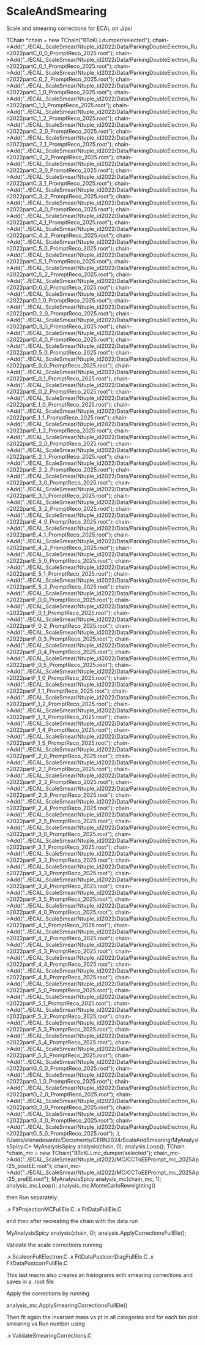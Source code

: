 # ScaleAndSmearing
Scale and smearing corrections for ECAL on J/psi

TChain *chain = new TChain("BToKLLdumper/selected");
chain->Add("../ECAL_ScaleSmear/Ntuple_id2022/Data/ParkingDoubleElectron_Run2022partC_0_0_PromptReco_2025.root");
chain->Add("../ECAL_ScaleSmear/Ntuple_id2022/Data/ParkingDoubleElectron_Run2022partC_0_1_PromptReco_2025.root");
chain->Add("../ECAL_ScaleSmear/Ntuple_id2022/Data/ParkingDoubleElectron_Run2022partC_0_2_PromptReco_2025.root");
chain->Add("../ECAL_ScaleSmear/Ntuple_id2022/Data/ParkingDoubleElectron_Run2022partC_1_0_PromptReco_2025.root");
chain->Add("../ECAL_ScaleSmear/Ntuple_id2022/Data/ParkingDoubleElectron_Run2022partC_1_1_PromptReco_2025.root");
chain->Add("../ECAL_ScaleSmear/Ntuple_id2022/Data/ParkingDoubleElectron_Run2022partC_1_2_PromptReco_2025.root");
chain->Add("../ECAL_ScaleSmear/Ntuple_id2022/Data/ParkingDoubleElectron_Run2022partC_2_0_PromptReco_2025.root");
chain->Add("../ECAL_ScaleSmear/Ntuple_id2022/Data/ParkingDoubleElectron_Run2022partC_2_1_PromptReco_2025.root");
chain->Add("../ECAL_ScaleSmear/Ntuple_id2022/Data/ParkingDoubleElectron_Run2022partC_2_2_PromptReco_2025.root");
chain->Add("../ECAL_ScaleSmear/Ntuple_id2022/Data/ParkingDoubleElectron_Run2022partC_3_0_PromptReco_2025.root");
chain->Add("../ECAL_ScaleSmear/Ntuple_id2022/Data/ParkingDoubleElectron_Run2022partC_3_1_PromptReco_2025.root");
chain->Add("../ECAL_ScaleSmear/Ntuple_id2022/Data/ParkingDoubleElectron_Run2022partC_3_2_PromptReco_2025.root");
chain->Add("../ECAL_ScaleSmear/Ntuple_id2022/Data/ParkingDoubleElectron_Run2022partC_4_0_PromptReco_2025.root");
chain->Add("../ECAL_ScaleSmear/Ntuple_id2022/Data/ParkingDoubleElectron_Run2022partC_4_1_PromptReco_2025.root");
chain->Add("../ECAL_ScaleSmear/Ntuple_id2022/Data/ParkingDoubleElectron_Run2022partC_4_2_PromptReco_2025.root");
chain->Add("../ECAL_ScaleSmear/Ntuple_id2022/Data/ParkingDoubleElectron_Run2022partC_5_0_PromptReco_2025.root");
chain->Add("../ECAL_ScaleSmear/Ntuple_id2022/Data/ParkingDoubleElectron_Run2022partC_5_1_PromptReco_2025.root");
chain->Add("../ECAL_ScaleSmear/Ntuple_id2022/Data/ParkingDoubleElectron_Run2022partC_5_2_PromptReco_2025.root");
chain->Add("../ECAL_ScaleSmear/Ntuple_id2022/Data/ParkingDoubleElectron_Run2022partD_0_0_PromptReco_2025.root");
chain->Add("../ECAL_ScaleSmear/Ntuple_id2022/Data/ParkingDoubleElectron_Run2022partD_1_0_PromptReco_2025.root");
chain->Add("../ECAL_ScaleSmear/Ntuple_id2022/Data/ParkingDoubleElectron_Run2022partD_2_0_PromptReco_2025.root");
chain->Add("../ECAL_ScaleSmear/Ntuple_id2022/Data/ParkingDoubleElectron_Run2022partD_3_0_PromptReco_2025.root");
chain->Add("../ECAL_ScaleSmear/Ntuple_id2022/Data/ParkingDoubleElectron_Run2022partD_4_0_PromptReco_2025.root");
chain->Add("../ECAL_ScaleSmear/Ntuple_id2022/Data/ParkingDoubleElectron_Run2022partD_5_0_PromptReco_2025.root");
chain->Add("../ECAL_ScaleSmear/Ntuple_id2022/Data/ParkingDoubleElectron_Run2022partE_0_0_PromptReco_2025.root");
chain->Add("../ECAL_ScaleSmear/Ntuple_id2022/Data/ParkingDoubleElectron_Run2022partE_0_1_PromptReco_2025.root");
chain->Add("../ECAL_ScaleSmear/Ntuple_id2022/Data/ParkingDoubleElectron_Run2022partE_0_2_PromptReco_2025.root");
chain->Add("../ECAL_ScaleSmear/Ntuple_id2022/Data/ParkingDoubleElectron_Run2022partE_1_0_PromptReco_2025.root");
chain->Add("../ECAL_ScaleSmear/Ntuple_id2022/Data/ParkingDoubleElectron_Run2022partE_1_1_PromptReco_2025.root");
chain->Add("../ECAL_ScaleSmear/Ntuple_id2022/Data/ParkingDoubleElectron_Run2022partE_1_2_PromptReco_2025.root");
chain->Add("../ECAL_ScaleSmear/Ntuple_id2022/Data/ParkingDoubleElectron_Run2022partE_2_0_PromptReco_2025.root");
chain->Add("../ECAL_ScaleSmear/Ntuple_id2022/Data/ParkingDoubleElectron_Run2022partE_2_1_PromptReco_2025.root");
chain->Add("../ECAL_ScaleSmear/Ntuple_id2022/Data/ParkingDoubleElectron_Run2022partE_2_2_PromptReco_2025.root");
chain->Add("../ECAL_ScaleSmear/Ntuple_id2022/Data/ParkingDoubleElectron_Run2022partE_3_0_PromptReco_2025.root");
chain->Add("../ECAL_ScaleSmear/Ntuple_id2022/Data/ParkingDoubleElectron_Run2022partE_3_1_PromptReco_2025.root");
chain->Add("../ECAL_ScaleSmear/Ntuple_id2022/Data/ParkingDoubleElectron_Run2022partE_3_2_PromptReco_2025.root");
chain->Add("../ECAL_ScaleSmear/Ntuple_id2022/Data/ParkingDoubleElectron_Run2022partE_4_0_PromptReco_2025.root");
chain->Add("../ECAL_ScaleSmear/Ntuple_id2022/Data/ParkingDoubleElectron_Run2022partE_4_1_PromptReco_2025.root");
chain->Add("../ECAL_ScaleSmear/Ntuple_id2022/Data/ParkingDoubleElectron_Run2022partE_4_2_PromptReco_2025.root");
chain->Add("../ECAL_ScaleSmear/Ntuple_id2022/Data/ParkingDoubleElectron_Run2022partE_5_0_PromptReco_2025.root");
chain->Add("../ECAL_ScaleSmear/Ntuple_id2022/Data/ParkingDoubleElectron_Run2022partE_5_1_PromptReco_2025.root");
chain->Add("../ECAL_ScaleSmear/Ntuple_id2022/Data/ParkingDoubleElectron_Run2022partE_5_2_PromptReco_2025.root");
chain->Add("../ECAL_ScaleSmear/Ntuple_id2022/Data/ParkingDoubleElectron_Run2022partF_0_0_PromptReco_2025.root");
chain->Add("../ECAL_ScaleSmear/Ntuple_id2022/Data/ParkingDoubleElectron_Run2022partF_0_1_PromptReco_2025.root");
chain->Add("../ECAL_ScaleSmear/Ntuple_id2022/Data/ParkingDoubleElectron_Run2022partF_0_2_PromptReco_2025.root");
chain->Add("../ECAL_ScaleSmear/Ntuple_id2022/Data/ParkingDoubleElectron_Run2022partF_0_3_PromptReco_2025.root");
chain->Add("../ECAL_ScaleSmear/Ntuple_id2022/Data/ParkingDoubleElectron_Run2022partF_0_4_PromptReco_2025.root");
chain->Add("../ECAL_ScaleSmear/Ntuple_id2022/Data/ParkingDoubleElectron_Run2022partF_0_5_PromptReco_2025.root");
chain->Add("../ECAL_ScaleSmear/Ntuple_id2022/Data/ParkingDoubleElectron_Run2022partF_1_0_PromptReco_2025.root");
chain->Add("../ECAL_ScaleSmear/Ntuple_id2022/Data/ParkingDoubleElectron_Run2022partF_1_1_PromptReco_2025.root");
chain->Add("../ECAL_ScaleSmear/Ntuple_id2022/Data/ParkingDoubleElectron_Run2022partF_1_2_PromptReco_2025.root");
chain->Add("../ECAL_ScaleSmear/Ntuple_id2022/Data/ParkingDoubleElectron_Run2022partF_1_3_PromptReco_2025.root");
chain->Add("../ECAL_ScaleSmear/Ntuple_id2022/Data/ParkingDoubleElectron_Run2022partF_1_4_PromptReco_2025.root");
chain->Add("../ECAL_ScaleSmear/Ntuple_id2022/Data/ParkingDoubleElectron_Run2022partF_1_5_PromptReco_2025.root");
chain->Add("../ECAL_ScaleSmear/Ntuple_id2022/Data/ParkingDoubleElectron_Run2022partF_2_0_PromptReco_2025.root");
chain->Add("../ECAL_ScaleSmear/Ntuple_id2022/Data/ParkingDoubleElectron_Run2022partF_2_1_PromptReco_2025.root");
chain->Add("../ECAL_ScaleSmear/Ntuple_id2022/Data/ParkingDoubleElectron_Run2022partF_2_2_PromptReco_2025.root");
chain->Add("../ECAL_ScaleSmear/Ntuple_id2022/Data/ParkingDoubleElectron_Run2022partF_2_3_PromptReco_2025.root");
chain->Add("../ECAL_ScaleSmear/Ntuple_id2022/Data/ParkingDoubleElectron_Run2022partF_2_4_PromptReco_2025.root");
chain->Add("../ECAL_ScaleSmear/Ntuple_id2022/Data/ParkingDoubleElectron_Run2022partF_2_5_PromptReco_2025.root");
chain->Add("../ECAL_ScaleSmear/Ntuple_id2022/Data/ParkingDoubleElectron_Run2022partF_3_0_PromptReco_2025.root");
chain->Add("../ECAL_ScaleSmear/Ntuple_id2022/Data/ParkingDoubleElectron_Run2022partF_3_1_PromptReco_2025.root");
chain->Add("../ECAL_ScaleSmear/Ntuple_id2022/Data/ParkingDoubleElectron_Run2022partF_3_2_PromptReco_2025.root");
chain->Add("../ECAL_ScaleSmear/Ntuple_id2022/Data/ParkingDoubleElectron_Run2022partF_3_3_PromptReco_2025.root");
chain->Add("../ECAL_ScaleSmear/Ntuple_id2022/Data/ParkingDoubleElectron_Run2022partF_3_4_PromptReco_2025.root");
chain->Add("../ECAL_ScaleSmear/Ntuple_id2022/Data/ParkingDoubleElectron_Run2022partF_3_5_PromptReco_2025.root");
chain->Add("../ECAL_ScaleSmear/Ntuple_id2022/Data/ParkingDoubleElectron_Run2022partF_4_0_PromptReco_2025.root");
chain->Add("../ECAL_ScaleSmear/Ntuple_id2022/Data/ParkingDoubleElectron_Run2022partF_4_1_PromptReco_2025.root");
chain->Add("../ECAL_ScaleSmear/Ntuple_id2022/Data/ParkingDoubleElectron_Run2022partF_4_2_PromptReco_2025.root");
chain->Add("../ECAL_ScaleSmear/Ntuple_id2022/Data/ParkingDoubleElectron_Run2022partF_4_3_PromptReco_2025.root");
chain->Add("../ECAL_ScaleSmear/Ntuple_id2022/Data/ParkingDoubleElectron_Run2022partF_4_4_PromptReco_2025.root");
chain->Add("../ECAL_ScaleSmear/Ntuple_id2022/Data/ParkingDoubleElectron_Run2022partF_4_5_PromptReco_2025.root");
chain->Add("../ECAL_ScaleSmear/Ntuple_id2022/Data/ParkingDoubleElectron_Run2022partF_5_0_PromptReco_2025.root");
chain->Add("../ECAL_ScaleSmear/Ntuple_id2022/Data/ParkingDoubleElectron_Run2022partF_5_1_PromptReco_2025.root");
chain->Add("../ECAL_ScaleSmear/Ntuple_id2022/Data/ParkingDoubleElectron_Run2022partF_5_2_PromptReco_2025.root");
chain->Add("../ECAL_ScaleSmear/Ntuple_id2022/Data/ParkingDoubleElectron_Run2022partF_5_3_PromptReco_2025.root");
chain->Add("../ECAL_ScaleSmear/Ntuple_id2022/Data/ParkingDoubleElectron_Run2022partF_5_4_PromptReco_2025.root");
chain->Add("../ECAL_ScaleSmear/Ntuple_id2022/Data/ParkingDoubleElectron_Run2022partF_5_5_PromptReco_2025.root");
chain->Add("../ECAL_ScaleSmear/Ntuple_id2022/Data/ParkingDoubleElectron_Run2022partG_0_0_PromptReco_2025.root");
chain->Add("../ECAL_ScaleSmear/Ntuple_id2022/Data/ParkingDoubleElectron_Run2022partG_1_0_PromptReco_2025.root");
chain->Add("../ECAL_ScaleSmear/Ntuple_id2022/Data/ParkingDoubleElectron_Run2022partG_2_0_PromptReco_2025.root");
chain->Add("../ECAL_ScaleSmear/Ntuple_id2022/Data/ParkingDoubleElectron_Run2022partG_3_0_PromptReco_2025.root");
chain->Add("../ECAL_ScaleSmear/Ntuple_id2022/Data/ParkingDoubleElectron_Run2022partG_4_0_PromptReco_2025.root");
chain->Add("../ECAL_ScaleSmear/Ntuple_id2022/Data/ParkingDoubleElectron_Run2022partG_5_0_PromptReco_2025.root");
.L /Users/elenadesantis/Documents/CERN2024/ScaleAndSmearing/MyAnalysisSpicy.C+
MyAnalysisSpicy analysis(chain, 0);
analysis.Loop();
TChain *chain_mc = new TChain("BToKLLmc_dumper/selected");
chain_mc->Add("../ECAL_ScaleSmear/Ntuple_id2022/MC/CCToEEPrompt_mc_2025Apr25_postEE.root"); 
chain_mc->Add("../ECAL_ScaleSmear/Ntuple_id2022/MC/CCToEEPrompt_mc_2025Apr25_preEE.root"); 
MyAnalysisSpicy analysis_mc(chain_mc, 1);
analysis_mc.Loop();
analysis_mc.MonteCarloReweighting()

then Run separately:

.x FitProjectionMCFullEle.C
.x FitDataFullEle.C

and then after recreating the chain with the data run

MyAnalysisSpicy analysis(chain, 0);
analysis.ApplyCorrectionsFullEle();


Validate the scale corrections running

.x ScaleonFullElectron.C
.x FitDataPostcorrDiagFullEle.C
.x FitDataPostcorrFullEle.C

This last macro also creates an histograms with smearing corrections and saves in a .root file

Apply the corrections by running

analysis_mc.ApplySmearingCorrectionsFullEle()

Then fit again the invariant mass vs pt in all categories and for each bin plot smearing vs Run number using 

.x ValidateSmearingCorrections.C

